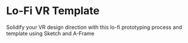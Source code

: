 # Lo-Fi VR Template

Solidify your VR design direction with this lo-fi prototyping process and template using Sketch and A-Frame
